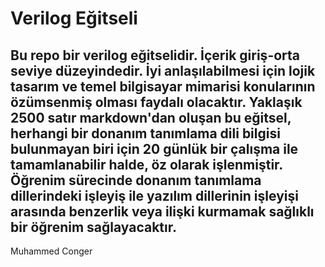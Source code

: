# Verilog Eğitseli
## Bu repo bir verilog eğitselidir. İçerik giriş-orta seviye düzeyindedir. İyi anlaşılabilmesi için lojik tasarım ve temel bilgisayar mimarisi konularının özümsenmiş olması faydalı olacaktır. Yaklaşık 2500 satır markdown'dan oluşan bu eğitsel, herhangi bir donanım tanımlama dili bilgisi bulunmayan biri için 20 günlük bir çalışma ile tamamlanabilir halde, öz olarak işlenmiştir. Öğrenim sürecinde donanım tanımlama dillerindeki işleyiş ile yazılım dillerinin işleyişi arasında benzerlik veya ilişki kurmamak sağlıklı bir öğrenim sağlayacaktır.

Muhammed Conger